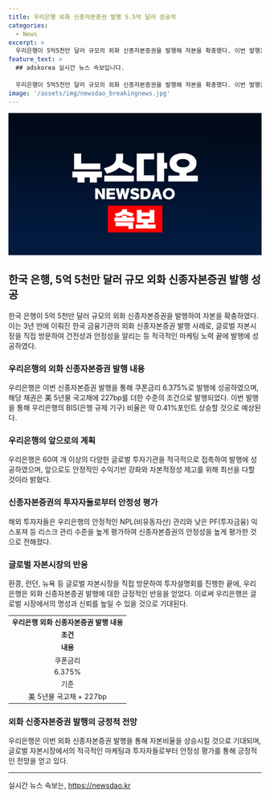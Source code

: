 ```yaml
---
title: 우리은행 외화 신종자본증권 발행 5.5억 달러 성공적
categories:
  - News
excerpt: >
  우리은행이 5억5천만 달러 규모의 외화 신종자본증권을 발행해 자본을 확충했다. 이번 발행은 3년 만에 이뤄진 한국 금융기관의 외화 신종자본증권 발행으로, 우리은행은 홍콩, 런던, 뉴욕 등 글로벌 자본시장을 방문해 건전성과 안정성을 강조하며 투자자들을 대상으로 투자설명회를 진행했다. 이로써 우리은행의 BIS비율은 약 0.41%포인트 상승할 것으로 예상되며, 안정적인 수익기반을 강화하고 자본적정성을 높이는 방향으로 노력할 계획이라고 밝혔다.
feature_text: >
  ## adskorea 실시간 뉴스 속보입니다.

  우리은행이 5억5천만 달러 규모의 외화 신종자본증권을 발행해 자본을 확충했다. 이번 발행은 3년 만에 이뤄진 한국 금융기관의 외화 신종자본증권 발행으로, 우리은행은 홍콩, 런던, 뉴욕 등 글로벌 자본시장을 방문해 건전성과 안정성을 강조하며 투자자들을 대상으로 투자설명회를 진행했다. 이로써 우리은행의 BIS비율은 약 0.41%포인트 상승할 것으로 예상되며, 안정적인 수익기반을 강화하고 자본적정성을 높이는 방향으로 노력할 계획이라고 밝혔다.
image: '/assets/img/newsdao_breakingnews.jpg'
---
```


<p><img src="/assets/img/newsdao_breakingnews.jpg" alt="adskorea 속보" /></p>

<h2 data-ke-size="size26">한국 은행, 5억 5천만 달러 규모 외화 신종자본증권 발행 성공</h2>

<p data-ke-size="size16">한국 은행이 5억 5천만 달러 규모의 외화 신종자본증권을 발행하여 자본을 확충하였다. 이는 3년 만에 이뤄진 한국 금융기관의 외화 신종자본증권 발행 사례로, 글로벌 자본시장을 직접 방문하여 건전성과 안정성을 알리는 등 적극적인 마케팅 노력 끝에 발행에 성공하였다.</p>

<h3>우리은행의 외화 신종자본증권 발행 내용</h3>

<p data-ke-size="size16">우리은행은 이번 신종자본증권 발행을 통해 쿠폰금리 6.375%로 발행에 성공하였으며, 해당 채권은 美 5년물 국고채에 227bp를 더한 수준의 조건으로 발행되었다. 이번 발행을 통해 우리은행의 BIS(은행 규제 기구) 비율은 약 0.41%포인트 상승할 것으로 예상된다.</p>

<h3>우리은행의 앞으로의 계획</h3>

<p data-ke-size="size16">우리은행은 60여 개 이상의 다양한 글로벌 투자기관을 적극적으로 접촉하여 발행에 성공하였으며, 앞으로도 안정적인 수익기반 강화와 자본적정성 제고를 위해 최선을 다할 것이라 밝혔다.</p>

<h3>신종자본증권의 투자자들로부터 안정성 평가</h3>

<p data-ke-size="size16">해외 투자자들은 우리은행의 안정적인 NPL(비유동자산) 관리와 낮은 PF(투자금융) 익스포져 등 리스크 관리 수준을 높게 평가하여 신종자본증권의 안정성을 높게 평가한 것으로 전해졌다.</p>

<h3>글로벌 자본시장의 반응</h3>

<p data-ke-size="size16">환콩, 런던, 뉴욕 등 글로벌 자본시장을 직접 방문하여 투자설명회를 진행한 끝에, 우리은행은 외화 신종자본증권 발행에 대한 긍정적인 반응을 얻었다. 이로써 우리은행은 글로벌 시장에서의 명성과 신뢰를 높일 수 있을 것으로 기대된다.</p>

<table>
  <tr>
    <td style="text-align: center; height: 17px;"><b>우리은행 외화 신종자본증권 발행 내용</b></td>
  </tr>
  <tr>
    <td style="text-align: center; height: 17px;"><b>조건</b></td>
  </tr>
  <tr>
    <td style="text-align: center; height: 17px;"><b>내용</b></td>
  </tr>
  <tr>
    <td style="text-align: center; height: 17px;">쿠폰금리</td>
  </tr>
  <tr>
    <td style="text-align: center; height: 17px;">6.375%</td>
  </tr>
  <tr>
    <td style="text-align: center; height: 17px;">기준</td>
  </tr>
  <tr>
    <td style="text-align: center; height: 17px;">美 5년물 국고채 + 227bp</td>
  </tr>
</table>

<h3>외화 신종자본증권 발행의 긍정적 전망</h3>

<p data-ke-size="size16">우리은행은 이번 외화 신종자본증권 발행을 통해 자본비율을 상승시킬 것으로 기대되며, 글로벌 자본시장에서의 적극적인 마케팅과 투자자들로부터 안정성 평가를 통해 긍정적인 전망을 얻고 있다.</p>

<hr>
실시간 뉴스 속보는, <a href="https://newsdao.kr" rel="dofollow">https://newsdao.kr</a>


